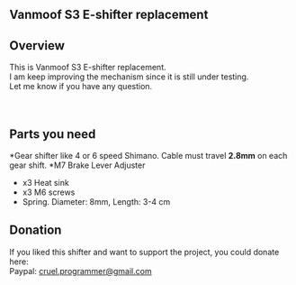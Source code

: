 Vanmoof S3 E-shifter replacement
--------


Overview
--------

This is Vanmoof S3 E-shifter replacement.
</br>
I am keep improving the mechanism since it is still under testing.
</br>
Let me know if you have any question.
</br></br></br>

Parts you need
--------

*Gear shifter like 4 or 6 speed Shimano. Cable must travel **2.8mm** on each gear shift.
*M7 Brake Lever Adjuster
* x3 Heat sink
* x3 M6 screws
* Spring. Diameter: 8mm, Length: 3-4 cm


Donation
--------
If you liked this shifter and want to support the project, you could donate here:
</br>
Paypal: cruel.programmer@gmail.com
